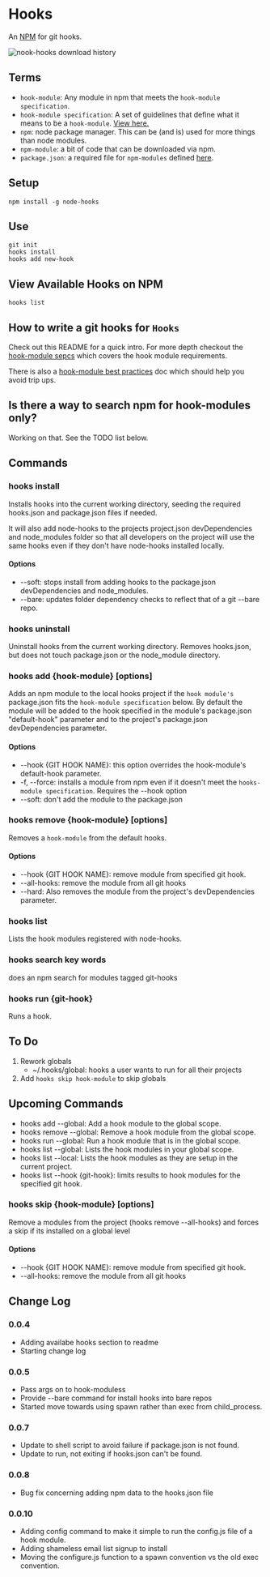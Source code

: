 # Hooks

An [NPM](https://github.com/isaacs/npm) for git hooks.

![nook-hooks download history](https://nodei.co/npm-dl/node-hooks.png)

## Terms

* `hook-module`: Any module in npm that meets the `hook-module specification`. 
* `hook-module specification`: A set of guidelines that define what it means to be a `hook-module`. [View here.](https://github.com/mcwhittemore/node-hooks/blob/master/docs/hook-module-specification.md)
* `npm`: node package manager. This can be (and is) used for more things than node modules.
* `npm-module`: a bit of code that can be downloaded via npm.
* `package.json`: a required file for `npm-modules` defined [here](https://github.com/isaacs/npm/blob/master/doc/files/package.json.md).

## Setup

```
npm install -g node-hooks
```

## Use

```
git init
hooks install
hooks add new-hook
```

## View Available Hooks on NPM

`hooks list`

## How to write a git hooks for `Hooks`

Check out this README for a quick intro. For more depth checkout the [hook-module sepcs](https://github.com/mcwhittemore/node-hooks/blob/master/docs/hook-module-specification.md) which covers the hook module requirements.

There is also a [hook-module best practices](https://github.com/mcwhittemore/node-hooks/blob/master/docs/hook-module-best-practices.md) doc which should help you avoid trip ups.

## Is there a way to search npm for hook-modules only?

Working on that. See the TODO list below.

## Commands

### hooks install

Installs hooks into the current working directory, seeding the required hooks.json and package.json files if needed.

It will also add node-hooks to the projects project.json devDependencies and node_modules folder so that all developers on the project will use the same hooks even if they don't have node-hooks installed locally.

#### Options

* --soft: stops install from adding hooks to the package.json devDependencies and node_modules.
* --bare: updates folder dependency checks to reflect that of a git --bare repo.

### hooks uninstall

Uninstall hooks from the current working directory. Removes hooks.json, but does not touch package.json or the node_module directory.

### hooks add {hook-module} [options]

Adds an npm module to the local hooks project if the `hook module's` package.json fits the `hook-module specification` below. By default the module will be added to the hook specified in the module's package.json "default-hook" parameter and to the project's package.json devDependencies parameter.

#### Options

* --hook {GIT HOOK NAME}: this option overrides the hook-module's default-hook parameter.
* -f, --force: installs a module from npm even if it doesn't meet the `hooks-module specification`. Requires the --hook option
* --soft: don't add the module to the package.json

### hooks remove {hook-module} [options]

Removes a `hook-module` from the default hooks.

#### Options

* --hook {GIT HOOK NAME}: remove module from specified git hook.
* --all-hooks: remove the module from all git hooks
* --hard: Also removes the module from the project's devDependencies parameter.

### hooks list

Lists the hook modules registered with node-hooks.

### hooks search key words

does an npm search for modules tagged git-hooks

### hooks run {git-hook}

Runs a hook.

## To Do

1. Rework globals
	* ~/.hooks/global: hooks a user wants to run for all their projects
1. Add `hooks skip hook-module` to skip globals

## Upcoming Commands

* hooks add --global: Add a hook module to the global scope.
* hooks remove --global: Remove a hook module from the global scope.
* hooks run --global: Run a hook module that is in the global scope.
* hooks list --global: Lists the hook modules in your global scope.
* hooks list --local: Lists the hook modules as they are setup in the current project.
* hooks list --hook {git-hook}: limits results to hook modules for the specified git hook.

### hooks skip {hook-module} [options]

Remove a modules from the project (hooks remove --all-hooks) and forces a skip if its installed on a global level

#### Options

* --hook {GIT HOOK NAME}: remove module from specified git hook.
* --all-hooks: remove the module from all git hooks

## Change Log

### 0.0.4

* Adding availabe hooks section to readme
* Starting change log

### 0.0.5

* Pass args on to hook-moduless
* Provide --bare command for install hooks into bare repos
* Started move towards using spawn rather than exec from child_process.

### 0.0.7

* Update to shell script to avoid failure if package.json is not found.
* Update to run, not exiting if hooks.json can't be found.

### 0.0.8

* Bug fix concerning adding npm data to the hooks.json file

### 0.0.10

* Adding config command to make it simple to run the config.js file of a hook module.
* Adding shameless email list signup to install
* Moving the configure.js function to a spawn convention vs the old exec convention.
